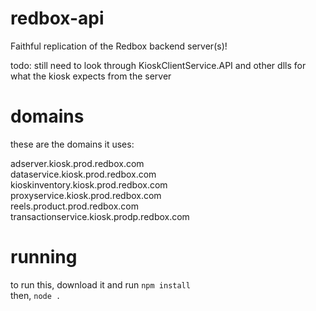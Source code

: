 # redbox-api
Faithful replication of the Redbox backend server(s)!

todo: still need to look through KioskClientService.API and other dlls for what the kiosk expects from the server

# domains
these are the domains it uses:

adserver.kiosk.prod.redbox.com
<br>
dataservice.kiosk.prod.redbox.com
<br>
kioskinventory.kiosk.prod.redbox.com
<br>
proxyservice.kiosk.prod.redbox.com
<br>
reels.product.prod.redbox.com
<br>
transactionservice.kiosk.prodp.redbox.com

# running
to run this, download it and run `npm install`
<br>
then, `node .`
